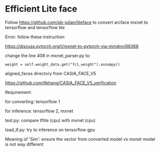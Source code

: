 # Efficient Lite face

Follow https://github.com/pb-julian/liteface to convert arcface mxnet to tensorflow and tensorflow lite

Error: follow these instruction:

https://discuss.pytorch.org/t/mxnet-to-pytorch-via-mmdnn/88368

change the line 408 in mxnet_parser.py to:

```
weight = self.weight_data.get("fc1_weight").asnumpy()
```

aligned_faces directory from CASIA_FACE_V5

https://github.com/ltkhang/CASIA_FACE_V5_verification

Requirement:

for converting: tensorflow 1

for inference: tensorflow 2, mxnet

test.py: compare tflite (cpu) with mxnet (cpu)

load_tf.py: try to inference on tensorflow gpu

Meaning of 'Sim': ensure the vector from converted model vs mxnet model is not way different